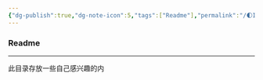 ```yaml
---
{"dg-publish":true,"dg-note-icon":5,"tags":["Readme"],"permalink":"/🌓Interest_兴趣/Interest_readme/","dgPassFrontmatter":true,"noteIcon":5,"created":"2024-08-24T23:09:47.412+08:00","updated":"2024-09-01T09:01:50.375+08:00"}
---
```


### Readme
--- 
此目录存放一些自己感兴趣的内